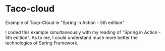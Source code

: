 # Taco-cloud
Example of Tacp-Cloud in "Spring in Action - 5th edition"

I coded this example simultaneously with my reading of "Spring in Action - 5th edition". As to me, I could understand much more better the technologies of
Spring Framework.
